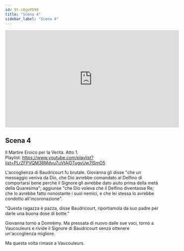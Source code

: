 ```yaml
---
id: 9t-c0gePD98
title: "Scena 4"
sidebar_label: "Scena 4"
---
```


<div class="video-float-container">
  <iframe
    width="560"
    height="315"
    src="https://www.youtube.com/embed/9t-c0gePD98"
    title="YouTube video player"
    frameborder="0"
    allow="accelerometer; autoplay; clipboard-write; encrypted-media; gyroscope; picture-in-picture; web-share"
    referrerpolicy="strict-origin-when-cross-origin"
    allowfullscreen
  ></iframe>
</div>

## Scena 4

Il Martire Eroico per la Verità. Atto 1.   
Playlist: https://www.youtube.com/playlist?list=PLrZFPVQM38Mdyu7uVtAjDTugvUw7ISmO5 

L'accoglienza di Baudricourt fu brutale. Giovanna gli disse "che un messaggio veniva da Dio, che Dio avrebbe comandato al Delfino di comportarsi bene perché il Signore gli avrebbe dato aiuto prima della metà della Quaresima"; aggiunse "che Dio voleva che il Delfino diventasse Re; che lo avrebbe fatto nonostante i suoi nemici, e che lei stessa lo avrebbe condotto all'incoronazione".

"Questa ragazza è pazza, disse Baudricourt, riportiamola da suo padre per darle una buona dose di botte."

Giovanna tornò a Domrémy. Ma pressata di nuovo dalle sue voci, tornò a Vaucouleurs e rivide il Signore di Baudricourt senza ottenere un'accoglienza migliore.

Ma questa volta rimase a Vaucouleurs.
